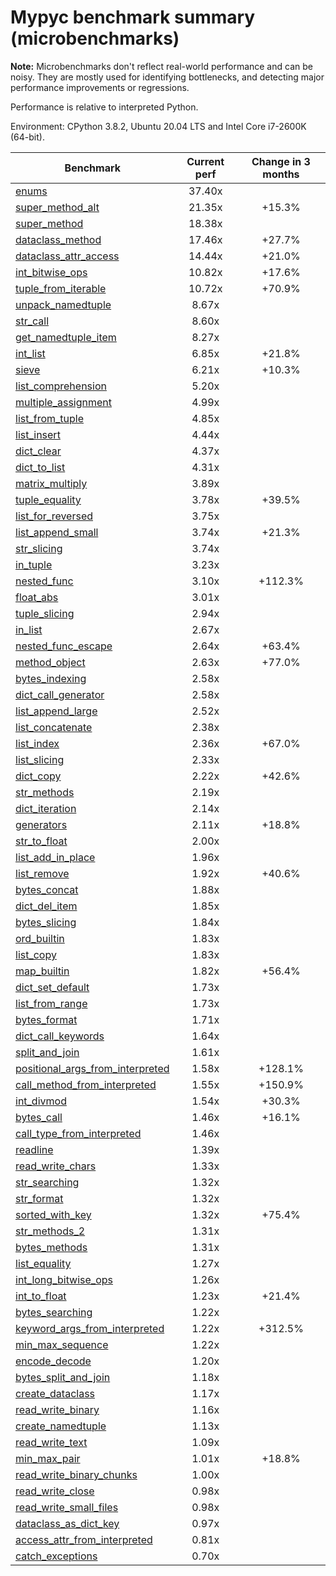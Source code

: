 # Mypyc benchmark summary (microbenchmarks)

**Note:** Microbenchmarks don't reflect real-world performance and can be noisy.
           They are mostly used for identifying bottlenecks, and detecting major performance
           improvements or regressions.

Performance is relative to interpreted Python.

Environment: CPython 3.8.2, Ubuntu 20.04 LTS and Intel Core i7-2600K (64-bit).

| Benchmark | Current perf | Change in 3 months |
| --- | :---: | :---: |
| [enums](benchmarks/enums.md) | 37.40x |  |
| [super_method_alt](benchmarks/super_method_alt.md) | 21.35x | +15.3% |
| [super_method](benchmarks/super_method.md) | 18.38x |  |
| [dataclass_method](benchmarks/dataclass_method.md) | 17.46x | +27.7% |
| [dataclass_attr_access](benchmarks/dataclass_attr_access.md) | 14.44x | +21.0% |
| [int_bitwise_ops](benchmarks/int_bitwise_ops.md) | 10.82x | +17.6% |
| [tuple_from_iterable](benchmarks/tuple_from_iterable.md) | 10.72x | +70.9% |
| [unpack_namedtuple](benchmarks/unpack_namedtuple.md) | 8.67x |  |
| [str_call](benchmarks/str_call.md) | 8.60x |  |
| [get_namedtuple_item](benchmarks/get_namedtuple_item.md) | 8.27x |  |
| [int_list](benchmarks/int_list.md) | 6.85x | +21.8% |
| [sieve](benchmarks/sieve.md) | 6.21x | +10.3% |
| [list_comprehension](benchmarks/list_comprehension.md) | 5.20x |  |
| [multiple_assignment](benchmarks/multiple_assignment.md) | 4.99x |  |
| [list_from_tuple](benchmarks/list_from_tuple.md) | 4.85x |  |
| [list_insert](benchmarks/list_insert.md) | 4.44x |  |
| [dict_clear](benchmarks/dict_clear.md) | 4.37x |  |
| [dict_to_list](benchmarks/dict_to_list.md) | 4.31x |  |
| [matrix_multiply](benchmarks/matrix_multiply.md) | 3.89x |  |
| [tuple_equality](benchmarks/tuple_equality.md) | 3.78x | +39.5% |
| [list_for_reversed](benchmarks/list_for_reversed.md) | 3.75x |  |
| [list_append_small](benchmarks/list_append_small.md) | 3.74x | +21.3% |
| [str_slicing](benchmarks/str_slicing.md) | 3.74x |  |
| [in_tuple](benchmarks/in_tuple.md) | 3.23x |  |
| [nested_func](benchmarks/nested_func.md) | 3.10x | +112.3% |
| [float_abs](benchmarks/float_abs.md) | 3.01x |  |
| [tuple_slicing](benchmarks/tuple_slicing.md) | 2.94x |  |
| [in_list](benchmarks/in_list.md) | 2.67x |  |
| [nested_func_escape](benchmarks/nested_func_escape.md) | 2.64x | +63.4% |
| [method_object](benchmarks/method_object.md) | 2.63x | +77.0% |
| [bytes_indexing](benchmarks/bytes_indexing.md) | 2.58x |  |
| [dict_call_generator](benchmarks/dict_call_generator.md) | 2.58x |  |
| [list_append_large](benchmarks/list_append_large.md) | 2.52x |  |
| [list_concatenate](benchmarks/list_concatenate.md) | 2.38x |  |
| [list_index](benchmarks/list_index.md) | 2.36x | +67.0% |
| [list_slicing](benchmarks/list_slicing.md) | 2.33x |  |
| [dict_copy](benchmarks/dict_copy.md) | 2.22x | +42.6% |
| [str_methods](benchmarks/str_methods.md) | 2.19x |  |
| [dict_iteration](benchmarks/dict_iteration.md) | 2.14x |  |
| [generators](benchmarks/generators.md) | 2.11x | +18.8% |
| [str_to_float](benchmarks/str_to_float.md) | 2.00x |  |
| [list_add_in_place](benchmarks/list_add_in_place.md) | 1.96x |  |
| [list_remove](benchmarks/list_remove.md) | 1.92x | +40.6% |
| [bytes_concat](benchmarks/bytes_concat.md) | 1.88x |  |
| [dict_del_item](benchmarks/dict_del_item.md) | 1.85x |  |
| [bytes_slicing](benchmarks/bytes_slicing.md) | 1.84x |  |
| [ord_builtin](benchmarks/ord_builtin.md) | 1.83x |  |
| [list_copy](benchmarks/list_copy.md) | 1.83x |  |
| [map_builtin](benchmarks/map_builtin.md) | 1.82x | +56.4% |
| [dict_set_default](benchmarks/dict_set_default.md) | 1.73x |  |
| [list_from_range](benchmarks/list_from_range.md) | 1.73x |  |
| [bytes_format](benchmarks/bytes_format.md) | 1.71x |  |
| [dict_call_keywords](benchmarks/dict_call_keywords.md) | 1.64x |  |
| [split_and_join](benchmarks/split_and_join.md) | 1.61x |  |
| [positional_args_from_interpreted](benchmarks/positional_args_from_interpreted.md) | 1.58x | +128.1% |
| [call_method_from_interpreted](benchmarks/call_method_from_interpreted.md) | 1.55x | +150.9% |
| [int_divmod](benchmarks/int_divmod.md) | 1.54x | +30.3% |
| [bytes_call](benchmarks/bytes_call.md) | 1.46x | +16.1% |
| [call_type_from_interpreted](benchmarks/call_type_from_interpreted.md) | 1.46x |  |
| [readline](benchmarks/readline.md) | 1.39x |  |
| [read_write_chars](benchmarks/read_write_chars.md) | 1.33x |  |
| [str_searching](benchmarks/str_searching.md) | 1.32x |  |
| [str_format](benchmarks/str_format.md) | 1.32x |  |
| [sorted_with_key](benchmarks/sorted_with_key.md) | 1.32x | +75.4% |
| [str_methods_2](benchmarks/str_methods_2.md) | 1.31x |  |
| [bytes_methods](benchmarks/bytes_methods.md) | 1.31x |  |
| [list_equality](benchmarks/list_equality.md) | 1.27x |  |
| [int_long_bitwise_ops](benchmarks/int_long_bitwise_ops.md) | 1.26x |  |
| [int_to_float](benchmarks/int_to_float.md) | 1.23x | +21.4% |
| [bytes_searching](benchmarks/bytes_searching.md) | 1.22x |  |
| [keyword_args_from_interpreted](benchmarks/keyword_args_from_interpreted.md) | 1.22x | +312.5% |
| [min_max_sequence](benchmarks/min_max_sequence.md) | 1.22x |  |
| [encode_decode](benchmarks/encode_decode.md) | 1.20x |  |
| [bytes_split_and_join](benchmarks/bytes_split_and_join.md) | 1.18x |  |
| [create_dataclass](benchmarks/create_dataclass.md) | 1.17x |  |
| [read_write_binary](benchmarks/read_write_binary.md) | 1.16x |  |
| [create_namedtuple](benchmarks/create_namedtuple.md) | 1.13x |  |
| [read_write_text](benchmarks/read_write_text.md) | 1.09x |  |
| [min_max_pair](benchmarks/min_max_pair.md) | 1.01x | +18.8% |
| [read_write_binary_chunks](benchmarks/read_write_binary_chunks.md) | 1.00x |  |
| [read_write_close](benchmarks/read_write_close.md) | 0.98x |  |
| [read_write_small_files](benchmarks/read_write_small_files.md) | 0.98x |  |
| [dataclass_as_dict_key](benchmarks/dataclass_as_dict_key.md) | 0.97x |  |
| [access_attr_from_interpreted](benchmarks/access_attr_from_interpreted.md) | 0.81x |  |
| [catch_exceptions](benchmarks/catch_exceptions.md) | 0.70x |  |
